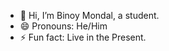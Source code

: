 - 👋 Hi, I’m Binoy Mondal, a student.
- 😄 Pronouns: He/Him
- ⚡ Fun fact: Live in the Present.

<!---
Binoy89/Binoy89 is a ✨ special ✨ repository because its `README.md` (this file) appears on your GitHub profile.
You can click the Preview link to take a look at your changes.
--->
